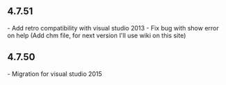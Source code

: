 <H2>4.7.51</H2>
    - Add retro compatibility with visual studio 2013
	- Fix bug with show error on help (Add chm file, for next version I'll use wiki on this site)

<H2>4.7.50</H2>
    - Migration for visual studio 2015 